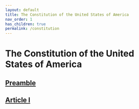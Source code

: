 ```yaml
---
layout: default
title: The Constitution of the United States of America
nav_order: 1
has_children: true
permalink: /constitution
---
```


# The Constitution of the United States of America

## [Preamble](/constitution/preamble.md)
## [Article I](/constitution/articlei.md)
